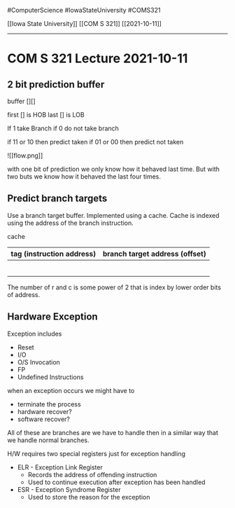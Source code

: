 #ComputerScience  #IowaStateUniversity #COMS321 


[[Iowa State University]] [[COM S 321]] [[2021-10-11]]

---

# COM S 321 Lecture 2021-10-11

## 2 bit prediction buffer

buffer [][] 

first [] is HOB
last [] is LOB

If 1 take Branch
if 0 do not take branch

if 11 or 10 then predict taken
if 01 or 00 then predict not taken

![[flow.png]]

with one bit of prediction we only know how it behaved last time. But with two buts we know how it behaved the last four times.

## Predict branch targets
Use a branch target buffer. Implemented using a cache. Cache is indexed using the address of the branch instruction. 

cache

| tag (instruction address) | branch target address (offset) |
| ------------------------- | ------------------------------ |
|                           |                                |
|                           |                                |
|                           |                                |
|                           |                                |
|                           |                                |
|                           |                                |

The number of r and c is some power of 2 that is index by lower order bits of address. 


## Hardware Exception 

Exception includes
- Reset
- I/O
- O/S Invocation 
- FP 
- Undefined Instructions


when an exception occurs we might have to 
- terminate the process 
- hardware recover? 
- software recover?

All of these are branches are we have to handle then in a similar way that we handle normal branches. 

H/W requires two special registers just for exception handling 

- ELR - Exception Link Register
	- Records the address of offending instruction
	- Used to continue execution after exception has been handled
- ESR - Exception Syndrome Register
	- Used to store the reason for the exception
